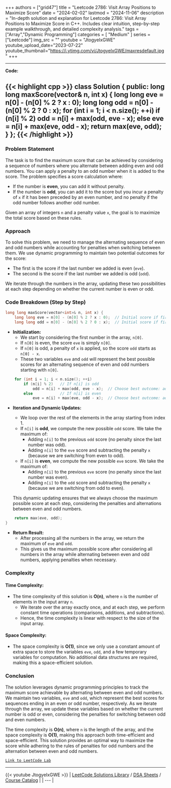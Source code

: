 
+++
authors = ["grid47"]
title = "Leetcode 2786: Visit Array Positions to Maximize Score"
date = "2024-02-02"
lastmod = "2024-11-06"
description = "In-depth solution and explanation for Leetcode 2786: Visit Array Positions to Maximize Score in C++. Includes clear intuition, step-by-step example walkthrough, and detailed complexity analysis."
tags = ["Array","Dynamic Programming"]
categories = [
    "Medium"
]
series = ["Leetcode"]
img_src = ""
youtube = "JtogyeIxGWE"
youtube_upload_date="2023-07-22"
youtube_thumbnail="https://i.ytimg.com/vi/JtogyeIxGWE/maxresdefault.jpg"
+++



---
**Code:**

{{< highlight cpp >}}
class Solution {
public:
    long long maxScore(vector<int>& n, int x) {
        long long eve = n[0] - (n[0] % 2 ? x : 0);
        long long odd = n[0] - (n[0] % 2 ? 0 : x);
        for (int i = 1; i < n.size(); ++i)
            if (n[i] % 2)   odd = n[i] + max(odd, eve - x);
            else            eve = n[i] + max(eve, odd - x);
        return max(eve, odd);
    }
};
{{< /highlight >}}
---

### Problem Statement

The task is to find the maximum score that can be achieved by considering a sequence of numbers where you alternate between adding even and odd numbers. You can apply a penalty to an odd number when it is added to the score. The problem specifies a score calculation where:
- If the number is **even**, you can add it without penalty.
- If the number is **odd**, you can add it to the score but you incur a penalty of `x` if it has been preceded by an even number, and no penalty if the odd number follows another odd number.

Given an array of integers `n` and a penalty value `x`, the goal is to maximize the total score based on these rules.

### Approach

To solve this problem, we need to manage the alternating sequence of even and odd numbers while accounting for penalties when switching between them. We use dynamic programming to maintain two potential outcomes for the score:
- The first is the score if the last number we added is even (`eve`).
- The second is the score if the last number we added is odd (`odd`).

We iterate through the numbers in the array, updating these two possibilities at each step depending on whether the current number is even or odd.

### Code Breakdown (Step by Step)

```cpp
long long maxScore(vector<int>& n, int x) {
    long long eve = n[0] - (n[0] % 2 ? x : 0);  // Initial score if first number is even
    long long odd = n[0] - (n[0] % 2 ? 0 : x);  // Initial score if first number is odd
```
- **Initialization:**
    - We start by considering the first number in the array, `n[0]`.
    - If `n[0]` is even, the score `eve` is simply `n[0]`.
    - If `n[0]` is odd, a penalty of `x` is applied, so the score `odd` starts as `n[0] - x`.
    - These two variables `eve` and `odd` will represent the best possible scores for an alternating sequence of even and odd numbers starting with `n[0]`.

```cpp
    for (int i = 1; i < n.size(); ++i)
        if (n[i] % 2)   // If n[i] is odd
            odd = n[i] + max(odd, eve - x);  // Choose best outcome: add n[i] or subtract penalty
        else            // If n[i] is even
            eve = n[i] + max(eve, odd - x);  // Choose best outcome: add n[i] or subtract penalty
```
- **Iteration and Dynamic Updates:**
    - We loop over the rest of the elements in the array starting from index 1.
    - If `n[i]` is **odd**, we compute the new possible `odd` score. We take the maximum of:
        - Adding `n[i]` to the previous `odd` score (no penalty since the last number was odd).
        - Adding `n[i]` to the `eve` score and subtracting the penalty `x` (because we are switching from even to odd).
    - If `n[i]` is **even**, we compute the new possible `eve` score. We take the maximum of:
        - Adding `n[i]` to the previous `eve` score (no penalty since the last number was even).
        - Adding `n[i]` to the `odd` score and subtracting the penalty `x` (because we are switching from odd to even).
        
    This dynamic updating ensures that we always choose the maximum possible score at each step, considering the penalties and alternations between even and odd numbers.

```cpp
    return max(eve, odd);
}
```
- **Return Result:**
    - After processing all the numbers in the array, we return the maximum of `eve` and `odd`.
    - This gives us the maximum possible score after considering all numbers in the array while alternating between even and odd numbers, applying penalties when necessary.

### Complexity

#### Time Complexity:
- The time complexity of this solution is **O(n)**, where `n` is the number of elements in the input array `n`.
    - We iterate over the array exactly once, and at each step, we perform constant time operations (comparisons, additions, and subtractions).
    - Hence, the time complexity is linear with respect to the size of the input array.

#### Space Complexity:
- The space complexity is **O(1)**, since we only use a constant amount of extra space to store the variables `eve`, `odd`, and a few temporary variables for computation. No additional data structures are required, making this a space-efficient solution.

### Conclusion

The solution leverages dynamic programming principles to track the maximum score achievable by alternating between even and odd numbers. We maintain two variables, `eve` and `odd`, which represent the best scores for sequences ending in an even or odd number, respectively. As we iterate through the array, we update these variables based on whether the current number is odd or even, considering the penalties for switching between odd and even numbers. 

The time complexity is **O(n)**, where `n` is the length of the array, and the space complexity is **O(1)**, making this approach both time-efficient and space-efficient. This solution provides an optimal way to maximize the score while adhering to the rules of penalties for odd numbers and the alternation between even and odd numbers.

[`Link to LeetCode Lab`](https://leetcode.com/problems/visit-array-positions-to-maximize-score/description/)

---
{{< youtube JtogyeIxGWE >}}
| [LeetCode Solutions Library](https://grid47.xyz/leetcode/) / [DSA Sheets](https://grid47.xyz/sheets/) / [Course Catalog](https://grid47.xyz/courses/) |
| --- |
